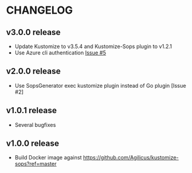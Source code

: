 # CHANGELOG

## v3.0.0 release

* Update Kustomize to v3.5.4 and Kustomize-Sops plugin to v1.2.1
* Use Azure cli authentication [Issue #5](https://github.com/ingrammicro/kustomize-sops/issues/5)

## v2.0.0 release

* Use SopsGenerator exec kustomize plugin instead of Go plugin [Issue #2]

## v1.0.1 release

* Several bugfixes

## v1.0.0 release

* Build Docker image against https://github.com/Agilicus/kustomize-sops?ref=master 
